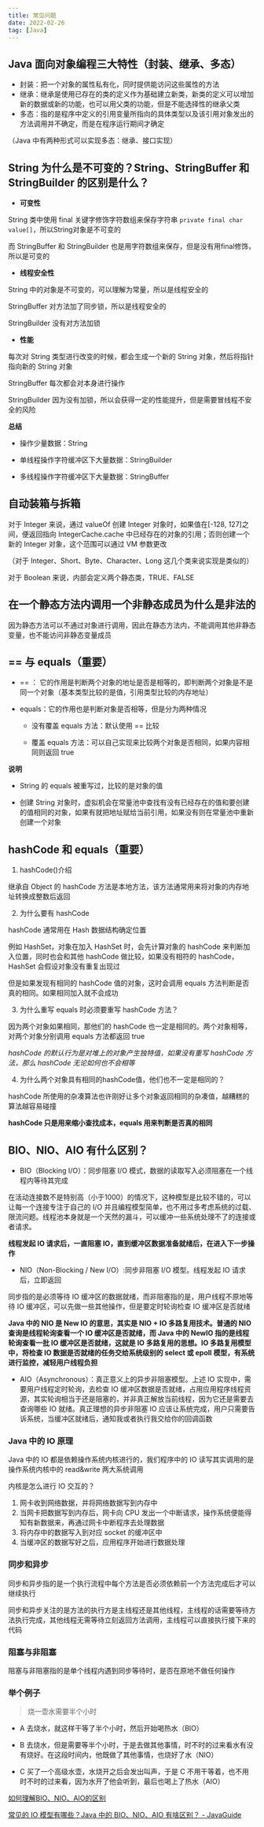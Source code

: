 ```yaml
---
title: 常见问题
date: 2022-02-26
tag: [Java]
---
```


## Java 面向对象编程三大特性（封装、继承、多态）

- 封装：把一个对象的属性私有化，同时提供能访问这些属性的方法
- 继承：继承是使用已存在的类的定义作为基础建立新类，新类的定义可以增加新的数据或新的功能，也可以用父类的功能，但是不能选择性的继承父类
- 多态：指的是程序中定义的引用变量所指向的具体类型以及该引用对象发出的方法调用并不确定，而是在程序运行期间才确定

（Java 中有两种形式可以实现多态：继承、接口实现）

## String 为什么是不可变的？String、StringBuffer 和 StringBuilder 的区别是什么？

- **可变性**

String 类中使用 final 关键字修饰字符数组来保存字符串 `private final char value[]`，所以String对象是不可变的

而 StringBuffer 和 StringBuilder 也是用字符数组来保存，但是没有用final修饰，所以是可变的

- **线程安全性**

String 中的对象是不可变的，可以理解为常量，所以是线程安全的

StringBuffer 对方法加了同步锁，所以是线程安全的

StringBuilder 没有对方法加锁

- **性能**

每次对 String 类型进行改变的时候，都会生成一个新的 String 对象，然后将指针指向新的 String 对象

StringBuffer 每次都会对本身进行操作

StringBuilder 因为没有加锁，所以会获得一定的性能提升，但是需要冒线程不安全的风险

**总结**

- 操作少量数据：String

- 单线程操作字符缓冲区下大量数据：StringBuilder

- 多线程操作字符缓冲区下大量数据：StringBuffer

## 自动装箱与拆箱

对于 Integer 来说，通过 valueOf 创建 Integer 对象时，如果值在[-128, 127]之间，便返回指向 IntegerCache.cache 中已经存在的对象的引用；否则创建一个新的 Integer 对象，这个范围可以通过 VM 参数更改

（对于 Integer、Short、Byte、Character、Long 这几个类来说实现是类似的）

对于 Boolean 来说，内部会定义两个静态类，TRUE、FALSE

## 在一个静态方法内调用一个非静态成员为什么是非法的

因为静态方法可以不通过对象进行调用，因此在静态方法内，不能调用其他非静态变量，也不能访问非静态变量成员

## == 与 equals（重要）

- == ： 它的作用是判断两个对象的地址是否是相等的，即判断两个对象是不是同一个对象（基本类型比较的是值，引用类型比较的内存地址）

- equals：它的作用也是判断对象是否相等，但是分为两种情况

  - 没有覆盖 equals 方法：默认使用 == 比较

  - 覆盖 equals 方法：可以自己实现来比较两个对象是否相同，如果内容相同则返回 true

**说明**

- String 的 equals 被重写过，比较的是对象的值

- 创建 String 对象时，虚拟机会在常量池中查找有没有已经存在的值和要创建的值相同的对象，如果有就把地址赋给当前引用，如果没有则在常量池中重新创建一个对象

## hashCode 和 equals（重要）

1. hashCode()介绍

继承自 Object 的 hashCode 方法是本地方法，该方法通常用来将对象的内存地址转换成整数后返回

2. 为什么要有 hashCode

hashCode 通常用在 Hash 数据结构确定位置

例如 HashSet，对象在加入 HashSet 时，会先计算对象的 hashCode 来判断加入位置，同时也会和其他 hashCode 做比较，如果没有相符的 hashCode，HashSet 会假设对象没有重复出现过

但是如果发现有相同的 hashCode 值的对象，这时会调用 equals 方法判断是否真的相同。如果相同加入就不会成功

3. 为什么重写 equals 时必须要重写 hashCode 方法？

因为两个对象如果相同，那他们的 hashCode 也一定是相同的。两个对象相等，对两个对象分别调用 equals 方法都返回 true

_hashCode 的默认行为是对堆上的对象产生独特值，如果没有重写 hashCode 方法，那么 hashCode 无论如何也不会相等_

4. 为什么两个对象具有相同的hashCode值，他们也不一定是相同的？

hashCode 所使用的杂凑算法也许刚好让多个对象返回相同的杂凑值，越糟糕的算法越容易碰撞

**hashCode 只是用来缩小查找成本，equals 用来判断是否真的相同**

## BIO、NIO、AIO 有什么区别？

- BIO（Blocking I/O）：同步阻塞 I/O 模式，数据的读取写入必须阻塞在一个线程内等待其完成

在活动连接数不是特别高（小于1000）的情况下，这种模型是比较不错的，可以让每一个连接专注于自己的 I/O 并且编程模型简单，也不用过多考虑系统的过载、限流问题。线程池本身就是一个天然的漏斗，可以缓冲一些系统处理不了的连接或者请求。

**线程发起 IO 请求后，一直阻塞 IO，直到缓冲区数据准备就绪后，在进入下一步操作**

- NIO（Non-Blocking / New I/O）:同步非阻塞 I/O 模型。线程发起 IO 请求后，立即返回

同步指的是必须等待 IO 缓冲区的数据就绪，而非阻塞指的是，用户线程不原地等待 IO 缓冲区，可以先做一些其他操作，但是要定时轮询检查 IO 缓冲区是否就绪

**Java 中的 NIO 是 New IO 的意思，其实是 NIO + IO 多路复用技术。普通的 NIO 查询是线程轮询查看一个 IO 缓冲区是否就绪，而 Java 中的 NewIO 指的是线程轮询查看一批 IO 缓冲区是否就绪，这就是 IO 多路复用的思想。IO 多路复用模型中，将检查 IO 数据是否就绪的任务交给系统级别的 select 或 epoll 模型，有系统进行监控，减轻用户线程负担**

- AIO（Asynchronous）：真正意义上的异步非阻塞模型。上述 IO 实现中，需要用户线程定时轮询，去检查 IO 缓冲区数据是否就绪，占用应用程序线程资源，其实轮询相当于还是阻塞的，并非真正解放当前线程，因为它还是需要去查询哪些 IO 就绪。真正理想的异步非阻塞 IO 应该让系统完成，用户只需要告诉系统，当缓冲区就绪后，通知我或者执行我交给你的回调函数

### Java 中的 IO 原理

Java 中的 IO 都是依赖操作系统内核进行的，我们程序中的 IO 读写其实调用的是操作系统内核中的 read&write 两大系统调用

内核是怎么进行 IO 交互的？

1. 网卡收到网络数据，并将网络数据写到内存中
2. 当网卡把数据写到内存后，网卡向 CPU 发出一个中断请求，操作系统便能得知有新数据来，再通过网卡中断程序去处理数据
3. 将内存中的数据写入到对应 socket 的缓冲区中
4. 当缓冲区的数据写好之后，应用程序开始进行数据处理

### 同步和异步

同步和异步指的是一个执行流程中每个方法是否必须依赖前一个方法完成后才可以继续执行

同步和异步关注的是方法的执行方是主线程还是其他线程，主线程的话需要等待方法执行完成，其他线程无需等待立刻返回方法调用，主线程可以直接执行接下来的代码

### 阻塞与非阻塞

阻塞与非阻塞指的是单个线程内遇到同步等待时，是否在原地不做任何操作

### 举个例子

> 烧一壶水需要半个小时

- A 去烧水，就这样干等了半个小时，然后开始喝热水（BIO）

- B 去烧水，但是需要等半个小时，于是去做其他事情，时不时的过来看水有没有烧好。在这段时间内，他既做了其他事情，也烧好了水（NIO）

- C 买了一个高级水壶，水烧开之后会发出叫声，于是 C 不用干等着，也不用时不时的过来看，因为水开了他会听到，最后也喝上了热水（AIO）

[如何理解BIO、NIO、AIO的区别](https://juejin.cn/post/6844903985158045703#heading-0)

[常见的 IO 模型有哪些？Java 中的 BIO、NIO、AIO 有啥区别？ - JavaGuide](https://juejin.cn/post/6939841279329042439)
